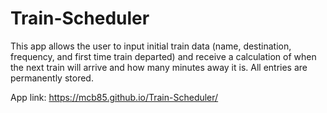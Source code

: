 # Train-Scheduler

This app allows the user to input initial train data (name, destination, frequency, and first time train departed) and receive a calculation of when the next train will arrive and how many minutes away it is. All entries are permanently stored. 

App link:   https://mcb85.github.io/Train-Scheduler/

